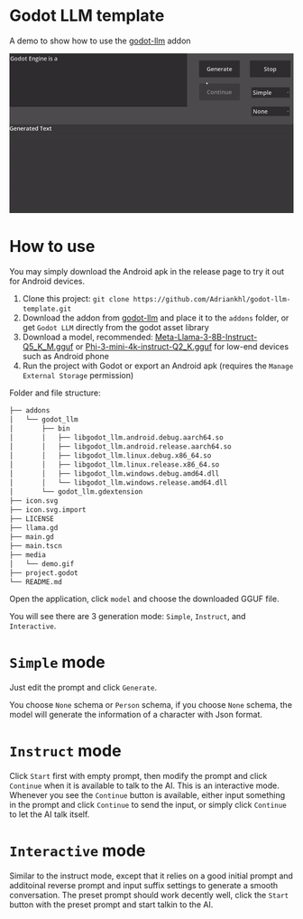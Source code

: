 # Godot LLM template
A demo to show how to use the [godot-llm](https://github.com/Adriankhl/godot-llm) addon

![](./media/demo.gif)

# How to use
You may simply download the Android apk in the release page to try it out for Android devices.

1. Clone this project: `git clone https://github.com/Adriankhl/godot-llm-template.git`
2. Download the addon from [godot-llm](https://github.com/Adriankhl/godot-llm) and place it to the `addons` folder, or get `Godot LLM` directly from the godot asset library
3. Download a model, recommended: [Meta-Llama-3-8B-Instruct-Q5_K_M.gguf](https://huggingface.co/lmstudio-community/Meta-Llama-3-8B-Instruct-GGUF/tree/main) or [Phi-3-mini-4k-instruct-Q2_K.gguf](https://huggingface.co/bartowski/Phi-3-mini-4k-instruct-GGUF/tree/main) for low-end devices such as Android phone
4. Run the project with Godot or export an Android apk (requires the `Manage External Storage` permission)

Folder and file structure:
```
├── addons
│   └── godot_llm
│       ├── bin
│       │   ├── libgodot_llm.android.debug.aarch64.so
│       │   ├── libgodot_llm.android.release.aarch64.so
│       │   ├── libgodot_llm.linux.debug.x86_64.so
│       │   ├── libgodot_llm.linux.release.x86_64.so
│       │   ├── libgodot_llm.windows.debug.amd64.dll
│       │   └── libgodot_llm.windows.release.amd64.dll
│       └── godot_llm.gdextension
├── icon.svg
├── icon.svg.import
├── LICENSE
├── llama.gd
├── main.gd
├── main.tscn
├── media
│   └── demo.gif
├── project.godot
└── README.md
```

Open the application, click `model` and choose the downloaded GGUF file.

You will see there are 3 generation mode: `Simple`, `Instruct`, and `Interactive`. 

# `Simple` mode
Just edit the prompt and click `Generate`.

You choose `None` schema or `Person` schema, if you choose `None` schema, the model will generate the information of a character with Json format.

# `Instruct` mode
Click `Start` first with empty prompt, then modify the prompt and click `Continue` when it is available to talk to the AI. This is an interactive mode. Whenever you see the `Continue` button is available, either input something in the prompt and click `Continue` to send the input, or simply click `Continue` to let the AI talk itself.

# `Interactive` mode
Similar to the instruct mode, except that it relies on a good initial prompt and additoinal reverse prompt and input suffix settings to generate a smooth conversation. The preset prompt should work decently well, click the `Start` button with the preset prompt and start talkin to the AI.
